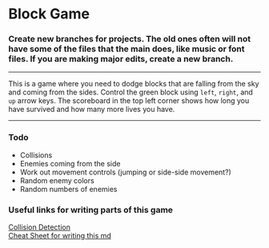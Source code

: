 # Block Game
### Create new branches for projects. The old ones often will not have some of the files that the main does, like music or font files. If you are making major edits, create a new branch.
---
This is a game where you need to dodge blocks that are falling from the sky and coming from the sides. Control the green block using `left`, `right`, and `up` arrow keys. 
The scoreboard in the top left corner shows how long you have survived and how many more lives you have. 

---
### Todo
- Collisions
- Enemies coming from the side
- Work out movement controls (jumping or side-side movement?)
- Random enemy colors
- Random numbers of enemies

### Useful links for writing parts of this game
[Collision Detection](https://stackoverflow.com/questions/29640685/how-do-i-detect-collision-in-pygame)  
[Cheat Sheet for writing this md](https://www.markdownguide.org/cheat-sheet/)
